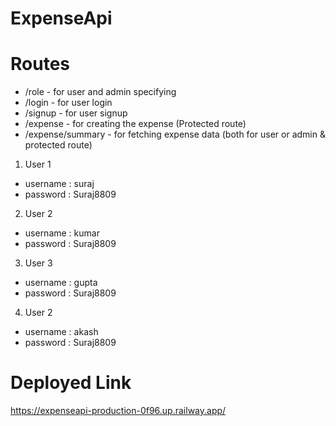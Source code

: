 # ExpenseApi

# Routes 

- /role - for user and admin specifying 
- /login - for user login 
- /signup - for user signup
- /expense - for creating the expense (Protected route)
- /expense/summary - for fetching expense data (both for user or admin & protected route)

1. User 1
- username : suraj
- password : Suraj8809

2. User 2 
- username : kumar
- password : Suraj8809

3. User 3
- username : gupta
- password : Suraj8809

4. User 2 
- username : akash
- password : Suraj8809


# Deployed Link 
https://expenseapi-production-0f96.up.railway.app/
